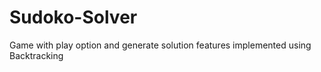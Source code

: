 # Sudoko-Solver
Game with play option and generate solution features implemented using Backtracking

